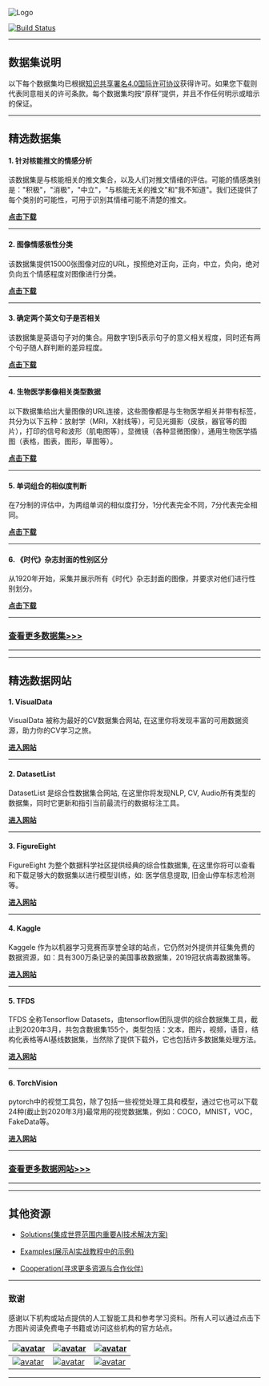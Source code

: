 
![Logo](http://www.tisv.cn/img/logo.png)

[![Build Status](http://www.tisv.cn/img/badge.svg)](http://www.tisv.cn/) 

---


## 数据集说明

以下每个数据集均已根据[知识共享署名4.0国际许可协议](http://creativecommons.org/licenses/by/4.0/)获得许可。如果您下载则代表同意相关的许可条款。每个数据集均按“原样”提供，并且不作任何明示或暗示的保证。

---


## 精选数据集


#### 1. 针对核能推文的情感分析

该数据集是与核能相关的推文集合，以及人们对推文情绪的评估。可能的情感类别是："积极"，"消极"，"中立"，"与核能无关的推文"和"我不知道"。我们还提供了每个类别的可能性，可用于识别其情绪可能不清楚的推文。   

**[点击下载](https://d1p17r2m4rzlbo.cloudfront.net/wp-content/uploads/2016/03/1377191648_sentiment_nuclear_power.csv)**

---

#### 2. 图像情感极性分类

该数据集提供15000张图像对应的URL，按照绝对正向，正向，中立，负向，绝对负向五个情感程度对图像进行分类。

**[点击下载](https://d1p17r2m4rzlbo.cloudfront.net/wp-content/uploads/2016/03/image-Sentiment-polarity-DFE.csv)** 

---

#### 3. 确定两个英文句子是否相关

该数据集是英语句子对的集合。用数字1到5表示句子的意义相关程度，同时还有两个句子随人群判断的差异程度。  

**[点击下载](https://d1p17r2m4rzlbo.cloudfront.net/wp-content/uploads/2016/03/1377882923_sentence_pairs.csv)**

---

#### 4. 生物医学影像相关类型数据

以下数据集给出大量图像的URL连接，这些图像都是与生物医学相关并带有标签，共分为以下五种：放射学（MRI，X射线等），可见光摄影（皮肤，器官等的图片），打印的信号和波形（肌电图等），显微镜（各种显微图像），通用生物医学插图（表格，图表，图形，草图等）。	

**[点击下载](https://d1p17r2m4rzlbo.cloudfront.net/wp-content/uploads/2016/03/DFE-Biomedical-Images.csv)**

---

#### 5. 单词组合的相似度判断

在7分制的评估中，为两组单词的相似度打分，1分代表完全不同，7分代表完全相同。	
    
**[点击下载](https://d1p17r2m4rzlbo.cloudfront.net/wp-content/uploads/2016/03/1377883875_similar_word_combinations-1.csv)**

---


#### 6. 《时代》杂志封面的性别区分

从1920年开始，采集并展示所有《时代》杂志封面的图像，并要求对他们进行性别划分。


**[点击下载](https://d1p17r2m4rzlbo.cloudfront.net/wp-content/uploads/2016/03/TIME_Gender_Ratio.csv)**


---


### [查看更多数据集>>>](http://ai.tisv.cn/#_1)


---

---


## 精选数据网站


#### 1. VisualData

VisualData 被称为最好的CV数据集合网站, 在这里你将发现丰富的可用数据资源，助力你的CV学习之旅。	

**[进入网站](https://www.visualdata.io/)**

---

#### 2. DatasetList

DatasetList 是综合性数据集合网站, 在这里你将发现NLP, CV, Audio所有类型的数据集，同时它更新和指引当前最流行的数据标注工具。		
   
**[进入网站](https://www.datasetlist.com/)**

---

#### 3. FigureEight

FigureEight 为整个数据科学社区提供经典的综合性数据集, 在这里你将可以查看和下载足够大的数据集以进行模型训练，如: 医学信息提取, 旧金山停车标志检测等。		

**[进入网站](https://www.figure-eight.com/datasets/)**

---

#### 4. Kaggle

Kaggele 作为以机器学习竞赛而享誉全球的站点，它仍然对外提供并征集免费的数据资源，如：具有300万条记录的美国事故数据集，2019冠状病毒数据集等。


**[进入网站](https://www.kaggle.com/datasets/)**

---

#### 5. TFDS

TFDS 全称Tensorflow Datasets，由tensorflow团队提供的综合数据集工具，截止到2020年3月，共包含数据集155个，类型包括：文本，图片，视频，语音，结构化表格等AI基线数据集，当然除了提供下载外，它也包括许多数据集处理方法。

**[进入网站](https://https//tensorflow.google.cn/datasets/catalog/overview?hl=zh-cn)**

---

#### 6. TorchVision

pytorch中的视觉工具包，除了包括一些视觉处理工具和模型，通过它也可以下载24种(截止到2020年3月)最常用的视觉数据集，例如：COCO，MNIST，VOC，FakeData等。

**[进入网站](https://pytorch.org/docs/stable/torchvision/index.html?highlight=torchvision#module-torchvision)**


---

### [查看更多数据网站>>>](http://ai.tisv.cn/#_2)


---

---

## 其他资源

* [Solutions(集成世界范围内重要AI技术解决方案)](https://github.com/AITutorials/solutions)

* [Examples(展示AI实战教程中的示例)](https://github.com/AITutorials/examples)

* [Cooperation(寻求更多资源与合作伙伴)](https://github.com/AITutorials/cooperation)


---

### 致谢

感谢以下机构或站点提供的人工智能工具和参考学习资料。所有人可以通过点击下方图片阅读免费电子书籍或访问这些机构的官方站点。


| [![avatar](http://ai.tisv.cn/img/book11.png)](https://livebook.manning.com/book/deep-learning-with-python/) | [![avatar](https://i.loli.net/2020/03/02/BamPRHhlubEe672.png)](https://www.deeplearningbook.org/contents/TOC.html) | [![avatar](http://ai.tisv.cn/img/book13.png)](http://neuralnetworksanddeeplearning.com/)|
| ---- | ---- | ---- |
| [![avatar](http://ai.tisv.cn/img/t1.png)](https://tensorflow.google.cn/) |  [![avatar](http://ai.tisv.cn/img/t2.png)](https://pytorch.org/) | [![avatar](http://ai.tisv.cn/img/t3.png)](https://keras./) |

---


